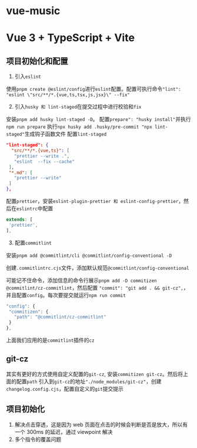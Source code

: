 # vue-music

# Vue 3 + TypeScript + Vite

## 项目初始化和配置

1. 引入`eslint`

使用`pnpm create @eslint/config`进行`eslint`配置。配置可执行命令`"lint": "eslint \"src/**/*.{vue,ts,tsx,js,jsx}\" --fix"`

2. 引入`husky 和 lint-staged`在提交过程中进行校验和`fix`

安装`pnpm add husky lint-staged -D`。
配置`prepare": "husky install"`并执行`npm run prepare`
执行`npx husky add .husky/pre-commit "npx lint-staged"`生成钩子函数文件
配置`lint-staged`

```json
"lint-staged": {
  "src/**/*.{vue,ts}": [
   "prettier --write .",
   "eslint  --fix --cache"
 ],
 "*.md": [
   "prettier --write"
 ]
},
```

配置`prettier`，安装`eslint-plugin-prettier 和 eslint-config-prettier`，然后在`eslintrc`中配置

```js
extends: [
 'prettier',
],
```

3. 配置`commitlint`

安装`pnpm add @commitlint/cli @commitlint/config-conventional -D`

创建`.commitlintrc.cjs`文件，添加默认规范`@commitlint/config-conventional`

可能记不住命令，添加信息的命令行展示`pnpm add -D commitizen @commitlint/cz-commitlint`，然后配置
`"commit": "git add . && git-cz",`，并且配置`config`。每次要提交就运行`npm run commit`

```js
"config": {
 "commitizen": {
   "path": "@commitlint/cz-commitlint"
 }
},
```

上面我们应用的是`commitlint`插件的`cz`

## git-cz

其实有更好的方式使用自定义配置的`git-cz`, 安装`commitizen git-cz`。然后将上面的配置`path`
引入到`git-cz`的地址`"./node_modules/git-cz"`，创建`changelog.config.cjs`，配置自定义的`git`提交提示

## 项目初始化

1. 解决点击穿透，这是因为 web 页面在点击的时候会判断是否是放大，所以有一个 300ms 的延迟，通过 viewpoint 解决
2. 多个指令的覆盖问题
